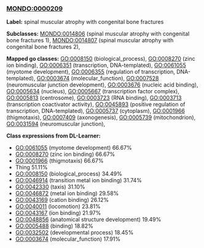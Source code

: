 
### [MONDO:0000209](http://purl.obolibrary.org/obo/MONDO_0000209)
**Label:** spinal muscular atrophy with congenital bone fractures

**Subclasses:** [MONDO:0014806](http://purl.obolibrary.org/obo/MONDO_0014806) (spinal muscular atrophy with congenital bone fractures 1), [MONDO:0014807](http://purl.obolibrary.org/obo/MONDO_0014807) (spinal muscular atrophy with congenital bone fractures 2), 

**Mapped go classes:** [GO:0008150](http://purl.obolibrary.org/obo/GO_0008150) (biological_process), [GO:0008270](http://purl.obolibrary.org/obo/GO_0008270) (zinc ion binding), [GO:0006351](http://purl.obolibrary.org/obo/GO_0006351) (transcription, DNA-templated), [GO:0061055](http://purl.obolibrary.org/obo/GO_0061055) (myotome development), [GO:0006355](http://purl.obolibrary.org/obo/GO_0006355) (regulation of transcription, DNA-templated), [GO:0003674](http://purl.obolibrary.org/obo/GO_0003674) (molecular_function), [GO:0007528](http://purl.obolibrary.org/obo/GO_0007528) (neuromuscular junction development), [GO:0003676](http://purl.obolibrary.org/obo/GO_0003676) (nucleic acid binding), [GO:0005634](http://purl.obolibrary.org/obo/GO_0005634) (nucleus), [GO:0005667](http://purl.obolibrary.org/obo/GO_0005667) (transcription factor complex), [GO:0005813](http://purl.obolibrary.org/obo/GO_0005813) (centrosome), [GO:0003723](http://purl.obolibrary.org/obo/GO_0003723) (RNA binding), [GO:0003713](http://purl.obolibrary.org/obo/GO_0003713) (transcription coactivator activity), [GO:0045893](http://purl.obolibrary.org/obo/GO_0045893) (positive regulation of transcription, DNA-templated), [GO:0005737](http://purl.obolibrary.org/obo/GO_0005737) (cytoplasm), [GO:0001966](http://purl.obolibrary.org/obo/GO_0001966) (thigmotaxis), [GO:0007409](http://purl.obolibrary.org/obo/GO_0007409) (axonogenesis), [GO:0005739](http://purl.obolibrary.org/obo/GO_0005739) (mitochondrion), [GO:0031594](http://purl.obolibrary.org/obo/GO_0031594) (neuromuscular junction), 

**Class expressions from DL-Learner:**

- [GO:0061055](http://purl.obolibrary.org/obo/GO_0061055) (myotome development) 66.67%
- [GO:0008270](http://purl.obolibrary.org/obo/GO_0008270) (zinc ion binding) 66.67%
- [GO:0001966](http://purl.obolibrary.org/obo/GO_0001966) (thigmotaxis) 66.67%
- Thing 51.11%
- [GO:0008150](http://purl.obolibrary.org/obo/GO_0008150) (biological_process) 34.49%
- [GO:0046914](http://purl.obolibrary.org/obo/GO_0046914) (transition metal ion binding) 31.74%
- [GO:0042330](http://purl.obolibrary.org/obo/GO_0042330) (taxis) 31.10%
- [GO:0046872](http://purl.obolibrary.org/obo/GO_0046872) (metal ion binding) 29.58%
- [GO:0043169](http://purl.obolibrary.org/obo/GO_0043169) (cation binding) 26.12%
- [GO:0040011](http://purl.obolibrary.org/obo/GO_0040011) (locomotion) 23.81%
- [GO:0043167](http://purl.obolibrary.org/obo/GO_0043167) (ion binding) 21.97%
- [GO:0048856](http://purl.obolibrary.org/obo/GO_0048856) (anatomical structure development) 19.49%
- [GO:0005488](http://purl.obolibrary.org/obo/GO_0005488) (binding) 18.82%
- [GO:0032502](http://purl.obolibrary.org/obo/GO_0032502) (developmental process) 18.45%
- [GO:0003674](http://purl.obolibrary.org/obo/GO_0003674) (molecular_function) 17.91%


